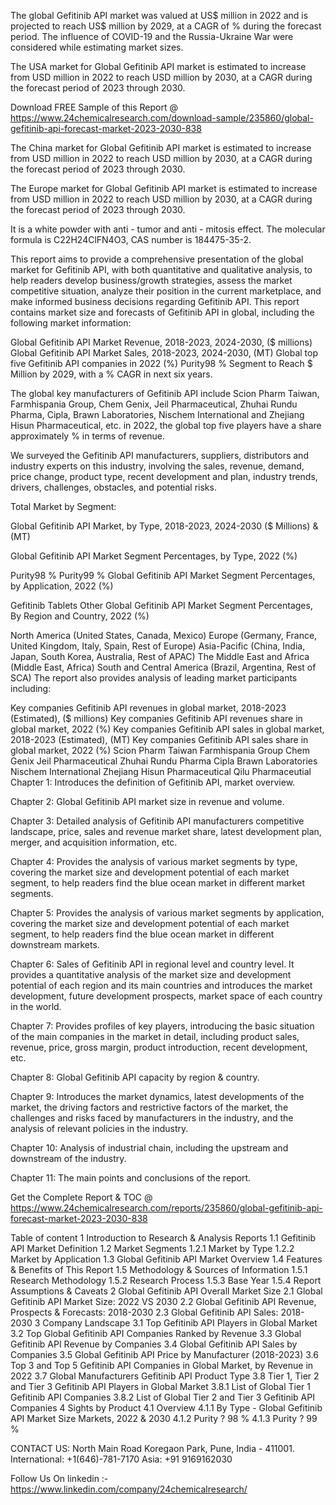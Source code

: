 The global Gefitinib API market was valued at US$ million in 2022 and is projected to reach US$ million by 2029, at a CAGR of % during the forecast period. The influence of COVID-19 and the Russia-Ukraine War were considered while estimating market sizes.

The USA market for Global Gefitinib API market is estimated to increase from USD million in 2022 to reach USD million by 2030, at a CAGR during the forecast period of 2023 through 2030.

Download FREE Sample of this Report @ https://www.24chemicalresearch.com/download-sample/235860/global-gefitinib-api-forecast-market-2023-2030-838

The China market for Global Gefitinib API market is estimated to increase from USD million in 2022 to reach USD million by 2030, at a CAGR during the forecast period of 2023 through 2030.

The Europe market for Global Gefitinib API  market is estimated to increase from USD million in 2022 to reach USD million by 2030, at a CAGR during the forecast period of 2023 through 2030.

It is a white powder with anti - tumor and anti - mitosis effect. The molecular formula is C22H24ClFN4O3, CAS number is 184475-35-2.

This report aims to provide a comprehensive presentation of the global market for Gefitinib API, with both quantitative and qualitative analysis, to help readers develop business/growth strategies, assess the market competitive situation, analyze their position in the current marketplace, and make informed business decisions regarding Gefitinib API. This report contains market size and forecasts of Gefitinib API in global, including the following market information:

Global Gefitinib API Market Revenue, 2018-2023, 2024-2030, ($ millions)
Global Gefitinib API Market Sales, 2018-2023, 2024-2030, (MT)
Global top five Gefitinib API companies in 2022 (%)
Purity98 % Segment to Reach $ Million by 2029, with a % CAGR in next six years.

The global key manufacturers of Gefitinib API include Scion Pharm Taiwan, Farmhispania Group, Chem Genix, Jeil Pharmaceutical, Zhuhai Rundu Pharma, Cipla, Brawn Laboratories, Nischem International and Zhejiang Hisun Pharmaceutical, etc. in 2022, the global top five players have a share approximately % in terms of revenue.

We surveyed the Gefitinib API manufacturers, suppliers, distributors and industry experts on this industry, involving the sales, revenue, demand, price change, product type, recent development and plan, industry trends, drivers, challenges, obstacles, and potential risks.

Total Market by Segment:

Global Gefitinib API Market, by Type, 2018-2023, 2024-2030 ($ Millions) & (MT)

Global Gefitinib API Market Segment Percentages, by Type, 2022 (%)

Purity98 %
Purity99 %
Global Gefitinib API Market Segment Percentages, by Application, 2022 (%)

Gefitinib Tablets
Other
Global Gefitinib API Market Segment Percentages, By Region and Country, 2022 (%)

North America (United States, Canada, Mexico)
Europe (Germany, France, United Kingdom, Italy, Spain, Rest of Europe)
Asia-Pacific (China, India, Japan, South Korea, Australia, Rest of APAC)
The Middle East and Africa (Middle East, Africa)
South and Central America (Brazil, Argentina, Rest of SCA)
The report also provides analysis of leading market participants including:

Key companies Gefitinib API revenues in global market, 2018-2023 (Estimated), ($ millions)
Key companies Gefitinib API revenues share in global market, 2022 (%)
Key companies Gefitinib API sales in global market, 2018-2023 (Estimated), (MT)
Key companies Gefitinib API sales share in global market, 2022 (%)
Scion Pharm Taiwan
Farmhispania Group
Chem Genix
Jeil Pharmaceutical
Zhuhai Rundu Pharma
Cipla
Brawn Laboratories
Nischem International
Zhejiang Hisun Pharmaceutical
Qilu Pharmaceutial
Chapter 1: Introduces the definition of Gefitinib API, market overview.

Chapter 2: Global Gefitinib API market size in revenue and volume.

Chapter 3: Detailed analysis of Gefitinib API manufacturers competitive landscape, price, sales and revenue market share, latest development plan, merger, and acquisition information, etc.

Chapter 4: Provides the analysis of various market segments by type, covering the market size and development potential of each market segment, to help readers find the blue ocean market in different market segments.

Chapter 5: Provides the analysis of various market segments by application, covering the market size and development potential of each market segment, to help readers find the blue ocean market in different downstream markets.

Chapter 6: Sales of Gefitinib API in regional level and country level. It provides a quantitative analysis of the market size and development potential of each region and its main countries and introduces the market development, future development prospects, market space of each country in the world.

Chapter 7: Provides profiles of key players, introducing the basic situation of the main companies in the market in detail, including product sales, revenue, price, gross margin, product introduction, recent development, etc.

Chapter 8: Global Gefitinib API capacity by region & country.

Chapter 9: Introduces the market dynamics, latest developments of the market, the driving factors and restrictive factors of the market, the challenges and risks faced by manufacturers in the industry, and the analysis of relevant policies in the industry.

Chapter 10: Analysis of industrial chain, including the upstream and downstream of the industry.

Chapter 11: The main points and conclusions of the report.

Get the Complete Report & TOC @ https://www.24chemicalresearch.com/reports/235860/global-gefitinib-api-forecast-market-2023-2030-838

Table of content
1 Introduction to Research & Analysis Reports
1.1 Gefitinib API Market Definition
1.2 Market Segments
1.2.1 Market by Type
1.2.2 Market by Application
1.3 Global Gefitinib API Market Overview
1.4 Features & Benefits of This Report
1.5 Methodology & Sources of Information
1.5.1 Research Methodology
1.5.2 Research Process
1.5.3 Base Year
1.5.4 Report Assumptions & Caveats
2 Global Gefitinib API Overall Market Size
2.1 Global Gefitinib API Market Size: 2022 VS 2030
2.2 Global Gefitinib API Revenue, Prospects & Forecasts: 2018-2030
2.3 Global Gefitinib API Sales: 2018-2030
3 Company Landscape
3.1 Top Gefitinib API Players in Global Market
3.2 Top Global Gefitinib API Companies Ranked by Revenue
3.3 Global Gefitinib API Revenue by Companies
3.4 Global Gefitinib API Sales by Companies
3.5 Global Gefitinib API Price by Manufacturer (2018-2023)
3.6 Top 3 and Top 5 Gefitinib API Companies in Global Market, by Revenue in 2022
3.7 Global Manufacturers Gefitinib API Product Type
3.8 Tier 1, Tier 2 and Tier 3 Gefitinib API Players in Global Market
3.8.1 List of Global Tier 1 Gefitinib API Companies
3.8.2 List of Global Tier 2 and Tier 3 Gefitinib API Companies
4 Sights by Product
4.1 Overview
4.1.1 By Type - Global Gefitinib API Market Size Markets, 2022 & 2030
4.1.2 Purity ? 98 %
4.1.3 Purity ? 99 %

CONTACT US:
North Main Road Koregaon Park, Pune, India - 411001.
International: +1(646)-781-7170
Asia: +91 9169162030

Follow Us On linkedin :- https://www.linkedin.com/company/24chemicalresearch/
